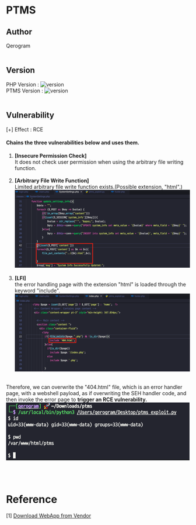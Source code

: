 # PTMS

## Author
Qerogram<br><br>

## Version
PHP Version : ![version](https://img.shields.io/badge/version-7.2.24-blue) <br>
PTMS Version : ![version](https://img.shields.io/badge/version-2022.01.18-green)<br>
<br>

## Vulnerability
[+] Effect : RCE<br>

#### Chains the three vulnerabilities below and uses them.<br>
1. <strong>[Insecure Permission Check]</strong><br><t>It does not check user permission when using the arbitrary file writing function.<br><br>
2. <strong>[Arbitrary File Write Function]</strong><br><t>Limited arbitrary file write function exists.(Possible extension, "html".)
![Arbitrary File Write](./report_img/file_write.png)
<br><br>
3. <strong>[LFI]</strong><br><t>the error handling page with the extension "html" is loaded through the keyword "include".
![LFI](./report_img/LFI.png)
<br><br>

Therefore, we can overwrite the "404.html" file, which is an error handler page, with a webshell payload, as if overwriting the SEH handler code, and then invoke the error page to <strong>trigger an RCE vulnerability.</strong>
![LFI](./report_img/result.png)


<br><br>
# Reference
[1] [Download WebApp from Vendor](https://www.sourcecodester.com/php/15136/online-project-time-management-system-phpoop-free-source-code.html)